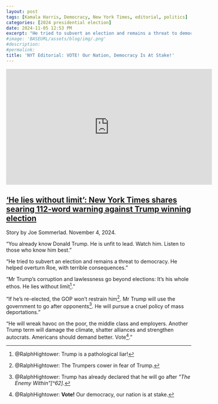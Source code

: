 ```yaml
---
layout: post
tags: [Kamala Harris, Democracy, New York Times, editorial, politics]
categories: [2024 presidential election]
date: 2024-11-05 12:53 PM
excerpt: "He tried to subvert an election and remains a threat to democracy. He helped overturn Roe, with terrible consequences.” Mr Trump’s corruption and lawlessness go beyond elections: It’s his whole ethos. He lies without limit."
#image: 'BASEURL/assets/blog/img/.png'
#description:
#permalink:
title: 'NYT Editorial: VOTE! Our Nation, Democracy Is At Stake!'
---
```



<iframe width="560" height="315" src="https://www.youtube.com/embed/FlgwBoUj2MY?si=BJIeMcQCzjs9cCeR" title="YouTube video player" frameborder="0" allow="accelerometer; autoplay; clipboard-write; encrypted-media; gyroscope; picture-in-picture; web-share" referrerpolicy="strict-origin-when-cross-origin" allowfullscreen></iframe>

## [‘He lies without limit’: New York Times shares searing 112-word warning against Trump winning election](https://www.independent.co.uk/news/world/americas/us-politics/trump-new-york-times-editorial-board-election-b2640907.html)

Story by Joe Sommerlad. November 4, 2024.

“You already know Donald Trump. He is unfit to lead. Watch him. Listen to those who know him best.”

“He tried to subvert an election and remains a threat to democracy. He helped overturn Roe, with terrible consequences.”

“Mr Trump’s corruption and lawlessness go beyond elections: It’s his whole ethos. He lies without limit[^31].”

[^31]: @RalphHightower: Trump is a pathological liar!

“If he’s re-elected, the GOP won’t restrain him[^41]. Mr Trump will use the government to go after opponents[^42]. He will pursue a cruel policy of mass deportations.”

[^41]: @RalphHightower: The Trumpers[^61] cower in fear of Trump.

[^42]: @RalphHightower: Trump has already declared that he will go after *"The Enemy Within"[^62].*

[^61]: @RalphHightower: It used to be called the Republican Party, but it died in 2016, when they chose an unqualified, unfit person as their candidate. It is now the Trump Party, and they are paying his legal bills.

[^61]: @RalphHightower: [I Am The Enemy Within – @RalphHightower / Ralph Hightower/Blog]({% link _posts/2024/10/2024-10-26-IAmTheEnemyWithin.md %})

“He will wreak havoc on the poor, the middle class and employers. Another Trump term will damage the climate, shatter alliances and strengthen autocrats. Americans should demand better. Vote[^51].”

[^51]: @RalphHightower: **Vote!** Our democracy, our nation is at stake.

